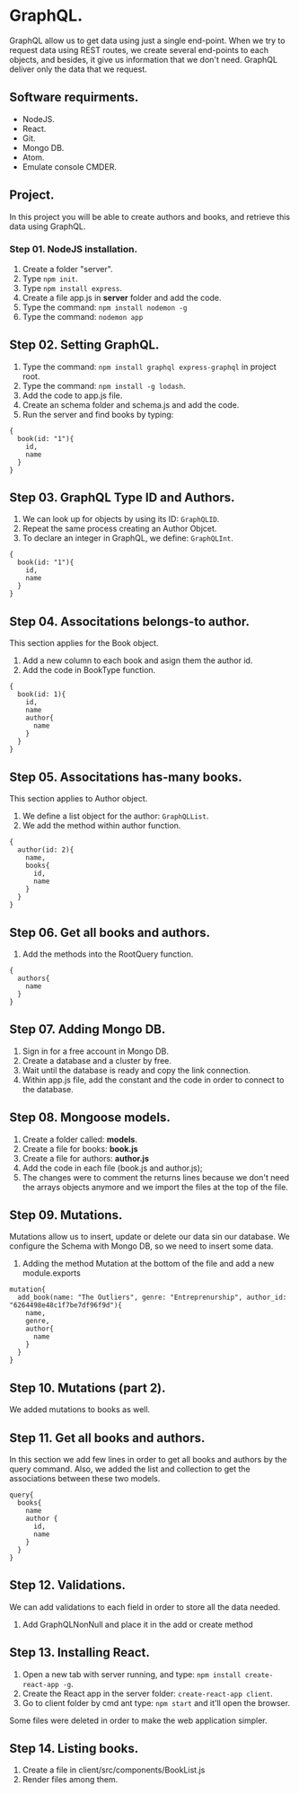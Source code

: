 # GraphQL.

GraphQL allow us to get data using just a single end-point.
When we try to request data using REST routes, we create several end-points to each objects, and besides, it give us information that we don't need.
GraphQL deliver only the data that we request.

## Software requirments.

* NodeJS.
* React.
* Git.
* Mongo DB.
* Atom.
* Emulate console CMDER.

## Project.

In this project you will be able to create authors and books, and retrieve this
data using GraphQL.

### Step 01. NodeJS installation.

1. Create a folder "server".
2. Type `npm init`.
3. Type `npm install express`.
4. Create a file app.js in **server** folder and add the code.
5. Type the command: `npm install nodemon -g`
6. Type the command: `nodemon app`

## Step 02. Setting GraphQL.

1. Type the command: `npm install graphql express-graphql` in project root.
2. Type the command: `npm install -g lodash`.
3. Add the code to app.js file.
4. Create an schema folder and schema.js and add the code.
5. Run the server and find books by typing:

```
{
  book(id: "1"){
    id,
    name
  }
}
```

## Step 03. GraphQL Type ID and Authors.

1. We can look up for objects by using its ID: `GraphQLID`.
2. Repeat the same process creating an Author Objcet.
3. To declare an integer in GraphQL, we define: `GraphQLInt`.

```
{
  book(id: "1"){
    id,
    name
  }
}
```

## Step 04. Associtations belongs-to author.

This section applies for the Book object.

1. Add a new column to each book and asign them the author id.
2. Add the code in BookType function.

```
{
  book(id: 1){
    id,
    name
    author{
      name
    }
  }
}
```

## Step 05. Associtations has-many books.

This section applies to Author object.

1. We define a list object for the author: `GraphQLList`.
2. We add the method within author function.

```
{
  author(id: 2){
    name,
    books{
      id,
      name
    }
  }
}
```

## Step 06. Get all books and authors.

1. Add the methods into the RootQuery function.

```
{
  authors{
    name
  }
}
```
## Step 07. Adding Mongo DB.

1. Sign in for a free account in Mongo DB.
2. Create a database and a cluster by free.
3. Wait until the database is ready and copy the link connection.
4. Within app.js file, add the constant and the code in order to connect to the database.

## Step 08. Mongoose models.

1. Create a folder called: **models**.
2. Create a file for books: **book.js**
3. Create a file for authors: **author.js**
4. Add the code in each file (book.js and author.js);
5. The changes were to comment the returns lines because we don't need the arrays objects anymore and we import the files at the top of the file.

## Step 09. Mutations.

Mutations allow us to insert, update or delete our data sin our database. We configure the Schema with Mongo DB, so we need to insert some data.

1. Adding the method Mutation at the bottom of the file and add a new module.exports

```
mutation{
  add_book(name: "The Outliers", genre: "Entreprenurship", author_id: "6264498e48c1f7be7df96f9d"){
    name,
    genre,
    author{
      name
    }
  }
}
```

## Step 10. Mutations (part 2).

We added mutations to books as well.

## Step 11. Get all books and authors.

In this section we add few lines in order to get all books and authors by the query command.
Also, we added the list and collection to get the associations between these two models.

```
query{
  books{
    name
    author {
      id,
      name
    }
  }
}
```

## Step 12. Validations.

We can add validations to each field in order to store all the data needed.

1. Add GraphQLNonNull and place it in the add or create method

## Step 13. Installing React.

1. Open a new tab with server running, and type: `npm install create-react-app -g`.
2. Create the React app in the server folder: `create-react-app client`.
3. Go to client folder by cmd ant type: `npm start` and it'll open the browser.

Some files were deleted in order to make the web application simpler.

## Step 14. Listing books.

1. Create a file in client/src/components/BookList.js
2. Render files among them.
